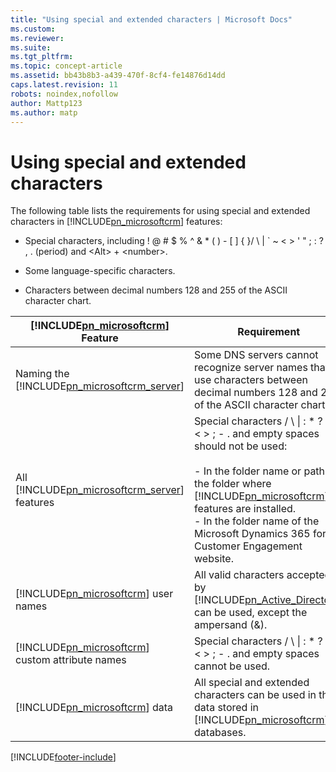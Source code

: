 ```yaml
---
title: "Using special and extended characters | Microsoft Docs"
ms.custom: 
ms.reviewer: 
ms.suite: 
ms.tgt_pltfrm: 
ms.topic: concept-article
ms.assetid: bb43b8b3-a439-470f-8cf4-fe14876d14dd
caps.latest.revision: 11
robots: noindex,nofollow
author: Mattp123
ms.author: matp
---
```

# Using special and extended characters
The following table lists the requirements for using special and extended characters in [!INCLUDE[pn_microsoftcrm](../includes/pn-microsoftcrm.md)] features:  
  
-   Special characters, including ! @ # $ % ^ & * ( ) - [ ] { }/ \ &#124; \` ~ \< > ' " ; : ? , . (period) and \<Alt> + \<number>.  
  
-   Some language-specific characters.  
  
-   Characters between decimal numbers 128 and 255 of the ASCII character chart.  
  
|[!INCLUDE[pn_microsoftcrm](../includes/pn-microsoftcrm.md)] Feature|Requirement|  
|-----------------------------------------------------------------------------|-----------------|  
|Naming the [!INCLUDE[pn_microsoftcrm_server](../includes/pn-microsoftcrm-server.md)]|Some DNS servers cannot recognize server names that use characters between decimal numbers 128 and 255 of the ASCII character chart.|  
|All [!INCLUDE[pn_microsoftcrm_server](../includes/pn-microsoftcrm-server.md)] features|Special characters / \ &#124; : * ? ‘ “ \< > ; - . and empty spaces should not be used:<br /><br /> -   In the folder name or path to the folder where [!INCLUDE[pn_microsoftcrm](../includes/pn-microsoftcrm.md)] features are installed.<br />-   In the folder name of the Microsoft Dynamics 365 for Customer Engagement website.|  
|[!INCLUDE[pn_microsoftcrm](../includes/pn-microsoftcrm.md)] user names|All valid characters accepted by [!INCLUDE[pn_Active_Directory](../includes/pn-active-directory.md)] can be used, except the ampersand (&).|  
|[!INCLUDE[pn_microsoftcrm](../includes/pn-microsoftcrm.md)] custom attribute names|Special characters / \ &#124; : * ? ‘ “ \< > ; - . and empty spaces cannot be used.|  
|[!INCLUDE[pn_microsoftcrm](../includes/pn-microsoftcrm.md)] data|All special and extended characters can be used in the data stored in [!INCLUDE[pn_microsoftcrm](../includes/pn-microsoftcrm.md)] databases.|



[!INCLUDE[footer-include](../../../includes/footer-banner.md)]
